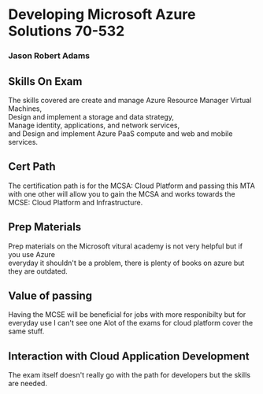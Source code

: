 # Developing Microsoft Azure Solutions 70-532
### Jason Robert Adams
## Skills On Exam
   The skills covered are create and manage Azure Resource Manager Virtual Machines,   
   Design and implement a storage and data strategy,   
   Manage identity, applications, and network services,   
   and Design and implement Azure PaaS compute and web and mobile services.   

## Cert Path
   The certification path is for the MCSA: Cloud Platform and passing this MTA with one other
   will allow you to gain the MCSA and works towards the MCSE: Cloud Platform and Infrastructure.

## Prep Materials
   Prep materials on the Microsoft vitural academy is not very helpful but if you use Azure   
   everyday it shouldn't be a problem, there is plenty of books on azure but they are outdated.   

## Value of passing
   Having the MCSE will be beneficial for jobs with more responibilty but for everyday use I can't see one
   Alot of the exams for cloud platform cover the same stuff.

## Interaction with Cloud Application Development
   The exam itself doesn't really go with the path for developers but the skills are needed.
   